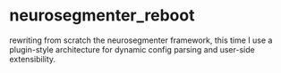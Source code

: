# neurosegmenter_reboot

rewriting from scratch the neurosegmenter framework, this time I use a plugin-style architecture for dynamic config parsing and user-side extensibility. 

